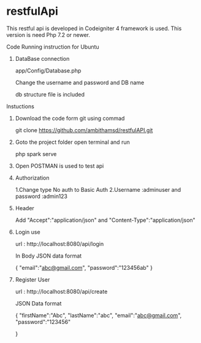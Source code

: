 # restfulApi
This restful api is developed in Codeigniter 4 framework is used. This version is need Php 7.2 or newer. 

Code Running instruction for Ubuntu 

1. DataBase connection 

    app/Config/Database.php 
    
    Change the username and password and DB name

    db structure  file is included 


Instuctions

1. Download the code form git using commad
   
   git clone https://github.com/ambithamsd/restfulAPI.git

2. Goto the project folder open terminal and run 

    php spark serve

3. Open POSTMAN is used to test api

 1. Authorization 
    
    1.Change type No auth to Basic Auth
    2.Username :adminuser and password :admin123

 2. Header

    Add "Accept":"application/json" and "Content-Type":"application/json"
 

1. Login use 
    
    url : http://localhost:8080/api/login 
    
    In Body JSON data format

    {
	"email":"abc@gmail.com",
	"password":"123456ab"
   }
  
2. Register User

    url : http://localhost:8080/api/create

    JSON Data format


    {
        "firstName":"Abc",
        "lastName":"abc",
        "email":"abc@gmail.com",
        "password":"123456"
        
    }

